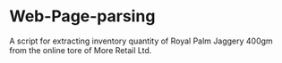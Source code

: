 # Web-Page-parsing
A script for extracting inventory quantity of Royal Palm Jaggery 400gm from the online tore of More Retail Ltd.
